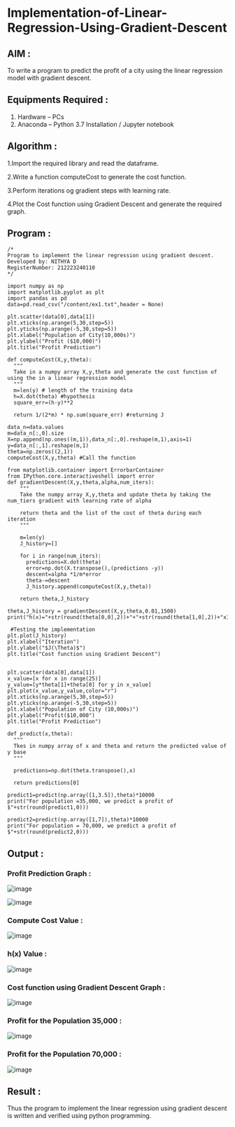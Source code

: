 # Implementation-of-Linear-Regression-Using-Gradient-Descent

## AIM :
To write a program to predict the profit of a city using the linear regression model with gradient descent.

## Equipments Required :
1. Hardware – PCs
2. Anaconda – Python 3.7 Installation / Jupyter notebook

## Algorithm :
1.Import the required library and read the dataframe.

2.Write a function computeCost to generate the cost function.

3.Perform iterations og gradient steps with learning rate.

4.Plot the Cost function using Gradient Descent and generate the required graph. 

## Program :
```
/*
Program to implement the linear regression using gradient descent.
Developed by: NITHYA D
RegisterNumber: 212223240110
*/
```
```
import numpy as np
import matplotlib.pyplot as plt
import pandas as pd
data=pd.read_csv("/content/ex1.txt",header = None)

plt.scatter(data[0],data[1])
plt.xticks(np.arange(5,30,step=5))
plt.yticks(np.arange(-5,30,step=5))
plt.xlabel("Population of City(10,000s)")
plt.ylabel("Profit ($10,000)")
plt.title("Profit Prediction")

def computeCost(X,y,theta):
  """
  Take in a numpy array X,y,theta and generate the cost function of using the in a linear regression model
  """
  m=len(y) # length of the training data
  h=X.dot(theta) #hypothesis
  square_err=(h-y)**2

  return 1/(2*m) * np.sum(square_err) #returning J

data_n=data.values
m=data_n[:,0].size
X=np.append(np.ones((m,1)),data_n[:,0].reshape(m,1),axis=1)
y=data_n[:,1].reshape(m,1)
theta=np.zeros((2,1))
computeCost(X,y,theta) #Call the function

from matplotlib.container import ErrorbarContainer
from IPython.core.interactiveshell import error
def gradientDescent(X,y,theta,alpha,num_iters):
    """
    Take the numpy array X,y,theta and update theta by taking the num_tiers gradient with learning rate of alpha

    return theta and the list of the cost of theta during each iteration
    """

    m=len(y)
    J_history=[]

    for i in range(num_iters):
      predictions=X.dot(theta)
      error=np.dot(X.transpose(),(predictions -y))
      descent=alpha *1/m*error
      theta-=descent
      J_history.append(computeCost(X,y,theta))

    return theta,J_history

theta,J_history = gradientDescent(X,y,theta,0.01,1500)
print("h(x)="+str(round(theta[0,0],2))+"+"+str(round(theta[1,0],2))+"x1")

 #Testing the implementation
plt.plot(J_history)
plt.xlabel("Iteration")
plt.ylabel("$J(\Theta)$")
plt.title("Cost function using Gradient Descent")


plt.scatter(data[0],data[1])
x_value=[x for x in range(25)]
y_value=[y*theta[1]+theta[0] for y in x_value]
plt.plot(x_value,y_value,color="r")
plt.xticks(np.arange(5,30,step=5))
plt.yticks(np.arange(-5,30,step=5))
plt.xlabel("Population of City (10,000s)")
plt.ylabel("Profit($10,000")
plt.title("Profit Prediction")

def predict(x,theta):
  """
  Tkes in numpy array of x and theta and return the predicted value of y base
  """

  predictions=np.dot(theta.transpose(),x)

  return predictions[0]

predict1=predict(np.array([1,3.5]),theta)*10000
print("For population =35,000, we predict a profit of $"+str(round(predict1,0)))

predict2=predict(np.array([1,7]),theta)*10000
print("For population = 70,000, we predict a profit of $"+str(round(predict2,0)))
```

## Output :

### Profit Prediction Graph :
![image](https://github.com/user-attachments/assets/d7fe0a02-9bc7-4474-910b-46840e502190)

![image](https://github.com/user-attachments/assets/88c8aaa0-934e-44d7-a706-17e501a9887f)

### Compute Cost Value :
![image](https://github.com/user-attachments/assets/4f26084e-a5b1-4605-b1bd-b376d80ae472)

### h(x) Value :
![image](https://github.com/user-attachments/assets/f6a91b55-75fc-4777-b1e0-2ba95c28fe04)

### Cost function using Gradient Descent Graph :
![image](https://github.com/user-attachments/assets/a24eff22-9972-4e87-84c8-0d1382681aca)

### Profit for the Population 35,000 :
![image](https://github.com/user-attachments/assets/07a73827-abc0-443b-955b-37a2ee4e4f36)

### Profit for the Population 70,000 :
![image](https://github.com/user-attachments/assets/25bd434a-2312-4b17-a518-42ce460f0f47)

## Result :
Thus the program to implement the linear regression using gradient descent is written and verified using python programming.
